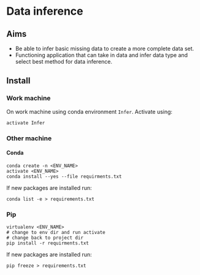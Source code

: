 # Data inference 

## Aims
- Be able to infer basic missing data to create a more complete data set.
- Functioning application that can take in data and infer data type and select 
best method for data inference.

## Install
### Work machine
On work machine using conda environment `Infer`. Activate using:
```
activate Infer
```

### Other machine
#### Conda
```
conda create -n <ENV_NAME>
activate <ENV_NAME>
conda install --yes --file requirments.txt
```
If new packages are installed run:
```
conda list -e > requirements.txt
```

### Pip
```
virtualenv <ENV_NAME>
# change to env dir and run activate
# change back to project dir
pip install -r requirments.txt
```

If new packages are installed run:
```
pip freeze > requirements.txt
```

